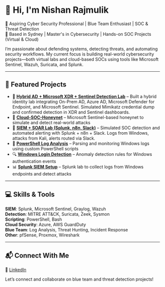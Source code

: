 # 👋 Hi, I'm Nishan Rajmulik

🎯 Aspiring Cyber Security Professional | Blue Team Enthusiast | SOC & Threat Detection  
📍 Based in Sydney | Master's in Cybersecurity | Hands-on SOC Projects (Virtual & Cloud)  

I’m passionate about defending systems, detecting threats, and automating security workflows. My current focus is building real-world cybersecurity projects—both virtual labs and cloud-based SOCs using tools like Microsoft Sentinel, Wazuh, Suricata, and Splunk.

---

## 🚀 Featured Projects

- 🔐 **[Hybrid AD + Microsoft XDR + Sentinel Detection Lab](https://github.com/nishanrajmulik1/Microsoft-Hybrid-AD-XDR-Sentinel-Project)** – Built a hybrid identity lab integrating On-Prem AD, Azure AD, Microsoft Defender for Endpoint, and Microsoft Sentinel. Simulated Mimikatz credential dump and confirmed detection in XDR and Sentinel dashboards.
- 🔐 **[Cloud-SOC-Honeynet](https://github.com/nishanrajmulik1/Cloud-SOC-Honeynet)** – Microsoft Sentinel-based honeynet to simulate and detect real-world attacks  
- 🚨 **[SIEM + SOAR Lab (Splunk, n8n, Slack)](https://github.com/nishanrajmulik1/splunk-siem-n8n-slack-automation-project)** – Simulated SOC detection and automated alerting with Splunk + n8n + Slack. Logs from Windows, attacks from Kali, alerts routed via Slack.  
- 🧪 **[PowerShell Log Analysis](https://github.com/nishanrajmulik1/PowerShell-Log-Analysis)** – Parsing and monitoring Windows logs using custom PowerShell scripts  
- 🔍 **[Windows Login Detection](https://github.com/nishanrajmulik1/Windows-Login-Detection)** – Anomaly detection rules for Windows authentication events  
- 📊 **[Splunk SIEM Setup](https://github.com/nishanrajmulik1/Splunk-SIEM-Setup)** – Splunk lab to collect logs from Windows endpoints and detect attacks


---

## 💻 Skills & Tools

**SIEM**: Splunk, Microsoft Sentinel, Graylog, Wazuh  
**Detection**: MITRE ATT&CK, Suricata, Zeek, Sysmon  
**Scripting**: PowerShell, Bash  
**Cloud Security**: Azure, AWS GuardDuty  
**Blue Team**: Log Analysis, Threat Hunting, Incident Response  
**Other**: pfSense, Proxmox, Wireshark

---

## 📬 Connect With Me
 
🔗 [LinkedIn](https://www.linkedin.com/in/nishanrajmulik/)

Let’s connect and collaborate on blue team and threat detection projects!
